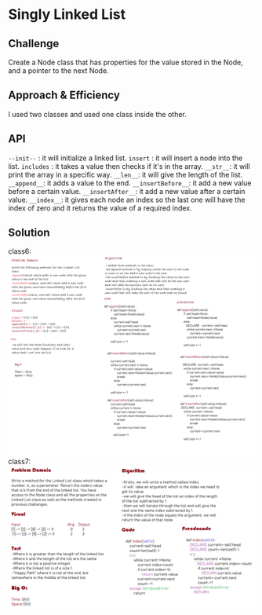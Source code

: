 # Singly Linked List

## Challenge
Create a Node class that has properties for the value stored in the Node, and a pointer to the next Node.

## Approach & Efficiency
I used two classes and used one class inside the other.

## API
<!-- Description of each method publicly available to your Linked List -->
`--init--` : it will initialize a linked list.
`insert` : it will insert a node into the list.
`includes` : it takes a value then checks if it's in the array.
`__str__`: it will print the array in a specific way.
`__len__`: it will give the length of the list. 
`__append__`: it adds a value to the end.
`__insertBefore__`: it add a new value before a certain value.
`__insertAfter__`: it add a new value after a certain value.
`__index__`: it gives each node an index so the last one will have the index of zero and it returns the value of a required index.

## Solution
class6: ![demo](/assets/linked-list.png)
class7: ![demo](/assets/index.png)